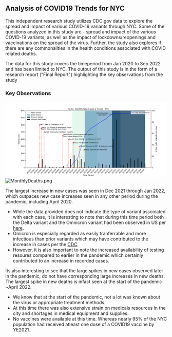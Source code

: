 ## Analysis of COVID19 Trends for NYC 

This independent research study utilizes CDC.gov data to explore the spread and impact of various COVID-19 variants through NYC. Some of the questions analyzed in this study are - spread and impact of the various COVID-19 variants, as well as the impact of lockdowns/reopenings and vaccinations on the spread of the virus. Further, the study also explores if there are any commonalities in the health conditions associated with COVID related deaths. 

The data for this study covers the timeperiod from Jan 2020 to Sep 2022 and has been limited to NYC. The output of this study is in the form of a research report ("Final Report") highlighting the key observations from the study




### Key Observations

![MonthlyNewCasesTrends.png](UnderTheHood/FigA1MonthlyNewCasesTrends.png)
![MonthlyDeaths.png](nderTheHood/FigA2MonthlyDeaths.png)

The largest increase in new cases was seen in Dec 2021 through Jan 2022, which outpaces new case increases seen in any other period during the pandemic, including April 2020. 
   - While the data provided does not indicate the type of variant asscoiated with each case, it is interesting to note that during this time period both the Delta variant and the Omnicron variant had been observed in US per [here](https://covariants.org/per-country?region=United+States&country=New+York&variant=20I+%28Alpha%2C+V1%29&variant=21A+%28Delta%29&variant=21I+%28Delta%29&variant=21J+%28Delta%29&variant=21K+%28Omicron%29&variant=21L+%28Omicron%29&variant=22A+%28Omicron%29&variant=22B+%28Omicron%29&variant=22C+%28Omicron%29&variant=22D+%28Omicron%29). 
   - Omicron is especially regarded as easily tranferrable and more infectious than prior variants which may have contributed to the increase in cases per the [CDC](https://www.cdc.gov/coronavirus/2019-ncov/variants/variant-classifications.html). 
   - However, it is also important to note the increased availability of testing resoures compared to earlier in the pandemic which certainly contributed to an increase in recorded cases.


Its also interesting to see that the large spikes in new cases observed later in the pandemic, do not have corresponding large increases in new deaths. The largest spike in new deaths is infact seen at the start of the pandemic ~April 2022.
   - We know that at the start of the pandemic, not a lot was known about the virus or appropriate treatment methods. 
   - At this time there was also extensive strain on medicals resources in the city and shortages in medical equipment and supplies. 
   - No vaccines were available at this time. Whereas nearly 95% of the NYC population had received atleast one dose of a COVID19 vaccine by YE2021.
   

